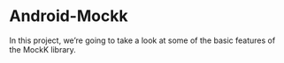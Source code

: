 # Android-Mockk

In this project, we’re going to take a look at some of the basic features of the MockK library.

